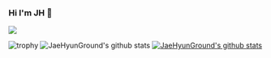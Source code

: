 ### Hi I'm JH 👋

<img src="https://img.shields.io/badge/python-3776AB?style=for-the-badge&logo=기술스택아이콘&logoColor=white">

![trophy](https://github-profile-trophy.vercel.app/?username=JaeHyunGround)
![JaeHyunGround's github stats](https://github-readme-stats.vercel.app/api?username=JaeHyunGround&show_icons=true)
[![JaeHyunGround's github stats](https://github-readme-stats.vercel.app/api/top-langs/?username=JaeHyunGround&show_icons=true&hide_border=true&title_color=004386&icon_color=004386&layout=compact)](https://github.com/JaeHyunGround)

